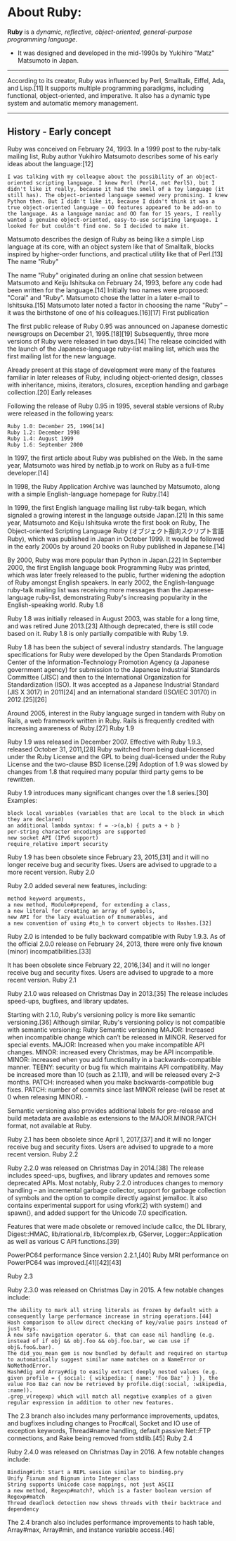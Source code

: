 # About Ruby:


**Ruby** is a _dynamic, reflective, object-oriented, general-purpose programming language_.

  * It was designed and developed in the mid-1990s by Yukihiro "Matz" Matsumoto in Japan.

---

According to its creator, Ruby was influenced by Perl, Smalltalk, Eiffel, Ada, and Lisp.[11] It supports multiple programming paradigms, including functional, object-oriented, and imperative. It also has a dynamic type system and automatic memory management.

---

## History - Early concept

Ruby was conceived on February 24, 1993. In a 1999 post to the ruby-talk mailing list, Ruby author Yukihiro Matsumoto describes some of his early ideas about the language:[12]

    I was talking with my colleague about the possibility of an object-oriented scripting language. I knew Perl (Perl4, not Perl5), but I didn't like it really, because it had the smell of a toy language (it still has). The object-oriented language seemed very promising. I knew Python then. But I didn't like it, because I didn't think it was a true object-oriented language — OO features appeared to be add-on to the language. As a language maniac and OO fan for 15 years, I really wanted a genuine object-oriented, easy-to-use scripting language. I looked for but couldn't find one. So I decided to make it.

Matsumoto describes the design of Ruby as being like a simple Lisp language at its core, with an object system like that of Smalltalk, blocks inspired by higher-order functions, and practical utility like that of Perl.[13]
The name "Ruby"

The name "Ruby" originated during an online chat session between Matsumoto and Keiju Ishitsuka on February 24, 1993, before any code had been written for the language.[14] Initially two names were proposed: "Coral" and "Ruby". Matsumoto chose the latter in a later e-mail to Ishitsuka.[15] Matsumoto later noted a factor in choosing the name "Ruby" – it was the birthstone of one of his colleagues.[16][17]
First publication

The first public release of Ruby 0.95 was announced on Japanese domestic newsgroups on December 21, 1995.[18][19] Subsequently, three more versions of Ruby were released in two days.[14] The release coincided with the launch of the Japanese-language ruby-list mailing list, which was the first mailing list for the new language.

Already present at this stage of development were many of the features familiar in later releases of Ruby, including object-oriented design, classes with inheritance, mixins, iterators, closures, exception handling and garbage collection.[20]
Early releases

Following the release of Ruby 0.95 in 1995, several stable versions of Ruby were released in the following years:

    Ruby 1.0: December 25, 1996[14]
    Ruby 1.2: December 1998
    Ruby 1.4: August 1999
    Ruby 1.6: September 2000

In 1997, the first article about Ruby was published on the Web. In the same year, Matsumoto was hired by netlab.jp to work on Ruby as a full-time developer.[14]

In 1998, the Ruby Application Archive was launched by Matsumoto, along with a simple English-language homepage for Ruby.[14]

In 1999, the first English language mailing list ruby-talk began, which signaled a growing interest in the language outside Japan.[21] In this same year, Matsumoto and Keiju Ishitsuka wrote the first book on Ruby, The Object-oriented Scripting Language Ruby (オブジェクト指向スクリプト言語 Ruby), which was published in Japan in October 1999. It would be followed in the early 2000s by around 20 books on Ruby published in Japanese.[14]

By 2000, Ruby was more popular than Python in Japan.[22] In September 2000, the first English language book Programming Ruby was printed, which was later freely released to the public, further widening the adoption of Ruby amongst English speakers. In early 2002, the English-language ruby-talk mailing list was receiving more messages than the Japanese-language ruby-list, demonstrating Ruby's increasing popularity in the English-speaking world.
Ruby 1.8

Ruby 1.8 was initially released in August 2003, was stable for a long time, and was retired June 2013.[23] Although deprecated, there is still code based on it. Ruby 1.8 is only partially compatible with Ruby 1.9.

Ruby 1.8 has been the subject of several industry standards. The language specifications for Ruby were developed by the Open Standards Promotion Center of the Information-Technology Promotion Agency (a Japanese government agency) for submission to the Japanese Industrial Standards Committee (JISC) and then to the International Organization for Standardization (ISO). It was accepted as a Japanese Industrial Standard (JIS X 3017) in 2011[24] and an international standard (ISO/IEC 30170) in 2012.[25][26]

Around 2005, interest in the Ruby language surged in tandem with Ruby on Rails, a web framework written in Ruby. Rails is frequently credited with increasing awareness of Ruby.[27]
Ruby 1.9

Ruby 1.9 was released in December 2007. Effective with Ruby 1.9.3, released October 31, 2011,[28] Ruby switched from being dual-licensed under the Ruby License and the GPL to being dual-licensed under the Ruby License and the two-clause BSD license.[29] Adoption of 1.9 was slowed by changes from 1.8 that required many popular third party gems to be rewritten.

Ruby 1.9 introduces many significant changes over the 1.8 series.[30] Examples:

    block local variables (variables that are local to the block in which they are declared)
    an additional lambda syntax: f = ->(a,b) { puts a + b }
    per-string character encodings are supported
    new socket API (IPv6 support)
    require_relative import security

Ruby 1.9 has been obsolete since February 23, 2015,[31] and it will no longer receive bug and security fixes. Users are advised to upgrade to a more recent version.
Ruby 2.0

Ruby 2.0 added several new features, including:

    method keyword arguments,
    a new method, Module#prepend, for extending a class,
    a new literal for creating an array of symbols,
    new API for the lazy evaluation of Enumerables, and
    a new convention of using #to_h to convert objects to Hashes.[32]

Ruby 2.0 is intended to be fully backward compatible with Ruby 1.9.3. As of the official 2.0.0 release on February 24, 2013, there were only five known (minor) incompatibilities.[33]

It has been obsolete since February 22, 2016,[34] and it will no longer receive bug and security fixes. Users are advised to upgrade to a more recent version.
Ruby 2.1

Ruby 2.1.0 was released on Christmas Day in 2013.[35] The release includes speed-ups, bugfixes, and library updates.

Starting with 2.1.0, Ruby's versioning policy is more like semantic versioning.[36] Although similar, Ruby's versioning policy is not compatible with semantic versioning:
Ruby 	Semantic versioning
MAJOR: Increased when incompatible change which can’t be released in MINOR. Reserved for special events. 	MAJOR: Increased when you make incompatible API changes.
MINOR: increased every Christmas, may be API incompatible. 	MINOR: increased when you add functionality in a backwards-compatible manner.
TEENY: security or bug fix which maintains API compatibility. May be increased more than 10 (such as 2.1.11), and will be released every 2–3 months. 	PATCH: increased when you make backwards-compatible bug fixes.
PATCH: number of commits since last MINOR release (will be reset at 0 when releasing MINOR). 	-

Semantic versioning also provides additional labels for pre-release and build metadata are available as extensions to the MAJOR.MINOR.PATCH format, not available at Ruby.

Ruby 2.1 has been obsolete since April 1, 2017,[37] and it will no longer receive bug and security fixes. Users are advised to upgrade to a more recent version.
Ruby 2.2

Ruby 2.2.0 was released on Christmas Day in 2014.[38] The release includes speed-ups, bugfixes, and library updates and removes some deprecated APIs. Most notably, Ruby 2.2.0 introduces changes to memory handling – an incremental garbage collector, support for garbage collection of symbols and the option to compile directly against jemalloc. It also contains experimental support for using vfork(2) with system() and spawn(), and added support for the Unicode 7.0 specification.

Features that were made obsolete or removed include callcc, the DL library, Digest::HMAC, lib/rational.rb, lib/complex.rb, GServer, Logger::Application as well as various C API functions.[39]

PowerPC64 performance
    Since version 2.2.1,[40] Ruby MRI performance on PowerPC64 was improved.[41][42][43]

Ruby 2.3

Ruby 2.3.0 was released on Christmas Day in 2015. A few notable changes include:

    The ability to mark all string literals as frozen by default with a consequently large performance increase in string operations.[44]
    Hash comparison to allow direct checking of key/value pairs instead of just keys.
    A new safe navigation operator &. that can ease nil handling (e.g. instead of if obj && obj.foo && obj.foo.bar, we can use if obj&.foo&.bar).
    The did_you_mean gem is now bundled by default and required on startup to automatically suggest similar name matches on a NameError or NoMethodError.
    Hash#dig and Array#dig to easily extract deeply nested values (e.g. given profile = { social: { wikipedia: { name: 'Foo Baz' } } }, the value Foo Baz can now be retrieved by profile.dig(:social, :wikipedia, :name)).
    .grep_v(regexp) which will match all negative examples of a given regular expression in addition to other new features.

The 2.3 branch also includes many performance improvements, updates, and bugfixes including changes to Proc#call, Socket and IO use of exception keywords, Thread#name handling, default passive Net::FTP connections, and Rake being removed from stdlib.[45]
Ruby 2.4

Ruby 2.4.0 was released on Christmas Day in 2016. A few notable changes include:

    Binding#irb: Start a REPL session similar to binding.pry
    Unify Fixnum and Bignum into Integer class
    String supports Unicode case mappings, not just ASCII
    a new method, Regexp#match?, which is a faster boolean version of Regexp#match
    Thread deadlock detection now shows threads with their backtrace and dependency

The 2.4 branch also includes performance improvements to hash table, Array#max, Array#min, and instance variable access.[46]
